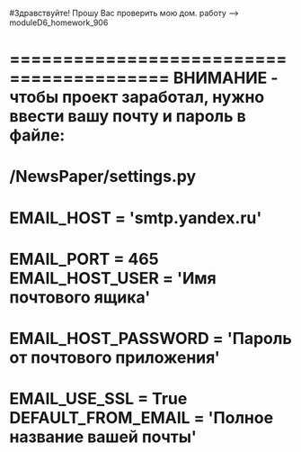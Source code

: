 #Здравствуйте! Прошу Вас проверить мою дом. работу --> moduleD6_homework_906


=========================================
ВНИМАНИЕ - чтобы проект заработал, 
нужно ввести вашу почту и пароль в файле:
=========================================
/NewsPaper/settings.py
=========================================

EMAIL_HOST = 'smtp.yandex.ru'
=========================================
EMAIL_PORT = 465
EMAIL_HOST_USER = 'Имя почтового ящика'
=========================================

EMAIL_HOST_PASSWORD = 'Пароль от почтового приложения'       
=========================================
EMAIL_USE_SSL = True
DEFAULT_FROM_EMAIL = 'Полное название вашей почты'   
=========================================




